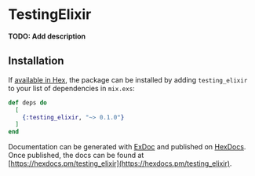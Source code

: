 # TestingElixir

**TODO: Add description**

## Installation

If [available in Hex](https://hex.pm/docs/publish), the package can be installed
by adding `testing_elixir` to your list of dependencies in `mix.exs`:

```elixir
def deps do
  [
    {:testing_elixir, "~> 0.1.0"}
  ]
end
```

Documentation can be generated with [ExDoc](https://github.com/elixir-lang/ex_doc)
and published on [HexDocs](https://hexdocs.pm). Once published, the docs can
be found at [https://hexdocs.pm/testing_elixir](https://hexdocs.pm/testing_elixir).

